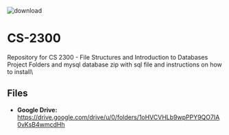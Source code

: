 ![download](https://user-images.githubusercontent.com/91383782/211229807-3a0d52b5-d269-4978-b265-5810354e62cc.png)


# CS-2300
Repository for CS 2300 - File Structures and Introduction to Databases\
Project Folders and mysql database zip with sql file and instructions on how to install\

## Files
- __Google Drive:__ https://drive.google.com/drive/u/0/folders/1oHVCVHLb9wpPPY9QO7IA0vKsB4wmcdHh
